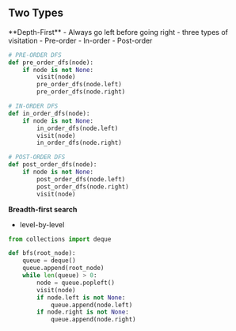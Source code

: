 <h2>Two Types</h2>
**Depth-First**  
- Always go left before going right
- three types of visitation
- Pre-order
- In-order
- Post-order

```python
# PRE-ORDER DFS
def pre_order_dfs(node):
    if node is not None:
        visit(node)
        pre_order_dfs(node.left)
        pre_order_dfs(node.right)
```

```python
# IN-ORDER DFS
def in_order_dfs(node):
    if node is not None:
        in_order_dfs(node.left)
        visit(node)
        in_order_dfs(node.right)
```

```python
# POST-ORDER DFS
def post_order_dfs(node):
    if node is not None:
        post_order_dfs(node.left)
        post_order_dfs(node.right)
        visit(node)
```

**Breadth-first search**
- level-by-level

```python
from collections import deque

def bfs(root_node):
    queue = deque()
    queue.append(root_node)
    while len(queue) > 0:
        node = queue.popleft()
        visit(node)
        if node.left is not None:
            queue.append(node.left)
        if node.right is not None:
            queue.append(node.right)
```            
